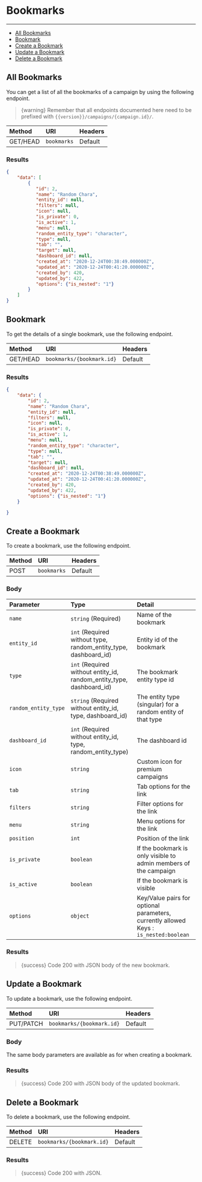 # Bookmarks

---

- [All Bookmarks](#all-bookmarks)
- [Bookmark](#bookmark)
- [Create a Bookmark](#create-bookmark)
- [Update a Bookmark](#update-bookmark)
- [Delete a Bookmark](#delete-bookmark)

<a name="all-bookmarks"></a>
## All Bookmarks

You can get a list of all the bookmarks of a campaign by using the following endpoint.

> {warning} Remember that all endpoints documented here need to be prefixed with `{{version}}/campaigns/{campaign.id}/`.


| Method | URI            | Headers |
| :- |:---------------|  :-  |
| GET/HEAD | `bookmarks` | Default |

### Results
```json
{
    "data": [
        {
           "id": 2,
           "name": "Random Chara",
           "entity_id": null,
           "filters": null,
           "icon": null,
           "is_private": 0,
           "is_active": 1,
           "menu": null,
           "random_entity_type": "character",
           "type": null,
           "tab": "",
           "target": null,
           "dashboard_id": null,
           "created_at": "2020-12-24T00:38:49.000000Z",
           "updated_at": "2020-12-24T00:41:20.000000Z",
           "created_by": 420,
           "updated_by": 422,
           "options": {"is_nested": "1"}
        }
    ]
}
```


<a name="bookmark"></a>
## Bookmark

To get the details of a single bookmark, use the following endpoint.

| Method | URI                          | Headers |
| :- |:-----------------------------|  :-  |
| GET/HEAD | `bookmarks/{bookmark.id}` | Default |

### Results
```json
{
    "data": {
        "id": 2,
        "name": "Random Chara",
        "entity_id": null,
        "filters": null,
        "icon": null,
        "is_private": 0,
        "is_active": 1,
        "menu": null,
        "random_entity_type": "character",
        "type": null,
        "tab": "",
        "target": null,
        "dashboard_id": null,
        "created_at": "2020-12-24T00:38:49.000000Z",
        "updated_at": "2020-12-24T00:41:20.000000Z",
        "created_by": 420,
        "updated_by": 422,
        "options": {"is_nested": "1"}
    }

}
```


<a name="create-bookmark"></a>
## Create a Bookmark

To create a bookmark, use the following endpoint.

| Method | URI | Headers |
| :- |   :-   |  :-  |
| POST | `bookmarks` | Default |

### Body

| Parameter | Type | Detail                                                                                |
| :- |   :-   |:--------------------------------------------------------------------------------------|
| `name` | `string` (Required) | Name of the bookmark                                                                  |
| `entity_id` | `int` (Required without type, random_entity_type, dashboard_id) | Entity id of the bookmark                                                             |
| `type` | `int` (Required without entity_id, random_entity_type, dashboard_id) | The bookmark entity type id                                                           |
| `random_entity_type` | `string` (Required without entity_id, type, dashboard_id) | The entity type (singular) for a random entity of that type                           |
| `dashboard_id` | `int` (Required without entity_id, type, random_entity_type) | The dashboard id                                                                      |
| `icon` | `string` | Custom icon for premium campaigns                                                     |
| `tab` | `string` | Tab options for the link                                                              |
| `filters` | `string` | Filter options for the link                                                           |
| `menu` | `string` | Menu options for the link                                                             |
| `position` | `int` | Position of the link                                                                  |
| `is_private` | `boolean` | If the bookmark is only visible to admin members of the campaign                      |
| `is_active` | `boolean` | If the bookmark is visible                                                            |
| `options`| `object` | Key/Value pairs for optional parameters, currently allowed Keys : `is_nested:boolean` |

### Results

> {success} Code 200 with JSON body of the new bookmark.


<a name="update-bookmark"></a>
## Update a Bookmark

To update a bookmark, use the following endpoint.

| Method | URI                       | Headers |
| :- |:--------------------------|  :-  |
| PUT/PATCH | `bookmarks/{bookmark.id}` | Default |

### Body

The same body parameters are available as for when creating a bookmark.

### Results

> {success} Code 200 with JSON body of the updated bookmark.


<a name="delete-bookmark"></a>
## Delete a Bookmark

To delete a bookmark, use the following endpoint.

| Method | URI                            | Headers |
| :- |:-------------------------------|  :-  |
| DELETE | `bookmarks/{bookmark.id}` | Default |

### Results

> {success} Code 200 with JSON.
